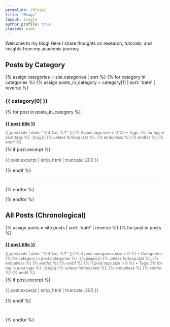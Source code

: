 ```yaml
---
permalink: /blogs/
title: "Blogs"
layout: single
author_profile: true
classes: wide
---
```


Welcome to my blog! Here I share thoughts on research, tutorials, and insights from my academic journey.

## Posts by Category

{% assign categories = site.categories | sort %}
{% for category in categories %}
  {% assign posts_in_category = category[1] | sort: 'date' | reverse %}
  
### {{ category[0] }}

{% for post in posts_in_category %}
  <article class="post-item">
    <h4><a href="{{ post.url | relative_url }}" rel="permalink">{{ post.title }}</a></h4>
    <p class="post-meta">
      <time datetime="{{ post.date | date_to_xmlschema }}">{{ post.date | date: "%B %d, %Y" }}</time>
      {% if post.tags.size > 0 %}
        • Tags: 
        {% for tag in post.tags %}
          <span class="tag">{{ tag }}</span>{% unless forloop.last %}, {% endunless %}
        {% endfor %}
      {% endif %}
    </p>
    {% if post.excerpt %}
      <p class="post-excerpt">{{ post.excerpt | strip_html | truncate: 200 }}</p>
    {% endif %}
  </article>
{% endfor %}

{% endfor %}

## All Posts (Chronological)

{% assign posts = site.posts | sort: 'date' | reverse %}
{% for post in posts %}
  <article class="post-item">
    <h4><a href="{{ post.url | relative_url }}" rel="permalink">{{ post.title }}</a></h4>
    <p class="post-meta">
      <time datetime="{{ post.date | date_to_xmlschema }}">{{ post.date | date: "%B %d, %Y" }}</time>
      {% if post.categories.size > 0 %}
        • Categories: 
        {% for category in post.categories %}
          <span class="category">{{ category }}</span>{% unless forloop.last %}, {% endunless %}
        {% endfor %}
      {% endif %}
      {% if post.tags.size > 0 %}
        • Tags: 
        {% for tag in post.tags %}
          <span class="tag">{{ tag }}</span>{% unless forloop.last %}, {% endunless %}
        {% endfor %}
      {% endif %}
    </p>
    {% if post.excerpt %}
      <p class="post-excerpt">{{ post.excerpt | strip_html | truncate: 200 }}</p>
    {% endif %}
  </article>
{% endfor %}

<style>
.post-item {
  margin-bottom: 2em;
  padding-bottom: 1em;
  border-bottom: 1px solid #eee;
}

.post-item h4 {
  margin-bottom: 0.5em;
}

.post-meta {
  color: #666;
  font-size: 0.9em;
  margin-bottom: 0.5em;
}

.tag, .category {
  background-color: #f0f0f0;
  padding: 2px 6px;
  border-radius: 3px;
  font-size: 0.8em;
}

.post-excerpt {
  color: #555;
  line-height: 1.5;
}
</style>